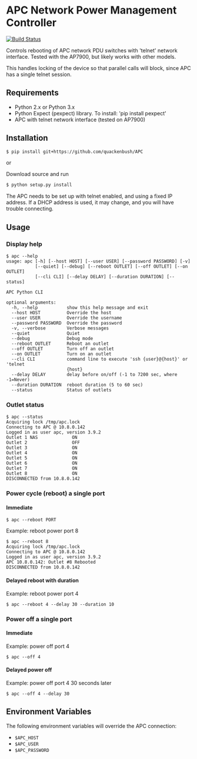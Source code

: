 APC Network Power Management Controller
=======================================

[![Build Status](https://travis-ci.org/quackenbush/APC.svg?branch=master)](https://travis-ci.org/quackenbush/APC)

Controls rebooting of APC network PDU switches with 'telnet' network interface.
Tested with the AP7900, but likely works with other models.

This handles locking of the device so that parallel calls will block, since
APC has a single telnet session.

Requirements
------------

- Python 2.x or Python 3.x
- Python Expect (pexpect) library.  To install: 'pip install pexpect'
- APC with telnet network interface (tested on AP7900)

Installation
------------

```bash
$ pip install git+https://github.com/quackenbush/APC
```

or

Download source and run

```bash
$ python setup.py install
```

The APC needs to be set up with telnet enabled, and using a fixed IP address.
If a DHCP address is used, it may change, and you will have trouble connecting.

Usage
-----

### Display help
```
$ apc --help
usage: apc [-h] [--host HOST] [--user USER] [--password PASSWORD] [-v]
           [--quiet] [--debug] [--reboot OUTLET] [--off OUTLET] [--on OUTLET]
           [--cli CLI] [--delay DELAY] [--duration DURATION] [--status]

APC Python CLI

optional arguments:
  -h, --help           show this help message and exit
  --host HOST          Override the host
  --user USER          Override the username
  --password PASSWORD  Override the password
  -v, --verbose        Verbose messages
  --quiet              Quiet
  --debug              Debug mode
  --reboot OUTLET      Reboot an outlet
  --off OUTLET         Turn off an outlet
  --on OUTLET          Turn on an outlet
  --cli CLI            command line to execute 'ssh {user}@{host}' or 'telnet
                       {host}
  --delay DELAY        delay before on/off (-1 to 7200 sec, where -1=Never)
  --duration DURATION  reboot duration (5 to 60 sec)
  --status             Status of outlets
```

### Outlet status
```
$ apc --status
Acquiring lock /tmp/apc.lock
Connecting to APC @ 10.8.0.142
Logged in as user apc, version 3.9.2
Outlet 1 NAS             ON
Outlet 2                 OFF
Outlet 3                 ON
Outlet 4                 ON
Outlet 5                 ON
Outlet 6                 ON
Outlet 7                 ON
Outlet 8                 ON
DISCONNECTED from 10.8.0.142
```

### Power cycle (reboot) a single port
#### Immediate
```$ apc --reboot PORT```

Example: reboot power port 8
```
$ apc --reboot 8
Acquiring lock /tmp/apc.lock
Connecting to APC @ 10.8.0.142
Logged in as user apc, version 3.9.2
APC 10.8.0.142: Outlet #8 Rebooted
DISCONNECTED from 10.8.0.142
```

#### Delayed reboot with duration
Example: reboot power port 4

```$ apc --reboot 4 --delay 30 --duration 10```

### Power off a single port
#### Immediate
Example: power off port 4

```$ apc --off 4```

#### Delayed power off
Example: power off port 4 30 seconds later

```$ apc --off 4 --delay 30```

Environment Variables
---------------------

The following environment variables will override the APC connection:
- `$APC_HOST`
- `$APC_USER`
- `$APC_PASSWORD`
